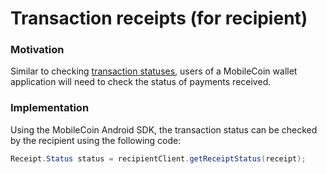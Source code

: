 # Transaction receipts (for recipient)

### Motivation

Similar to checking [transaction statuses](check-transaction-status.md), users of a MobileCoin wallet
application will need to check the status of payments received.

### Implementation

Using the MobileCoin Android SDK, the transaction status can be checked by the recipient using the
following code:

```java
Receipt.Status status = recipientClient.getReceiptStatus(receipt);
```
